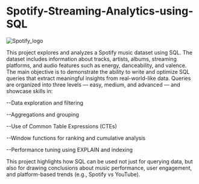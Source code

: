 # Spotify-Streaming-Analytics-using-SQL
  ![Spotify_logo](https://github.com/user-attachments/assets/7ba0049c-e639-45f5-a54b-310b58d3f8e0)


This project explores and analyzes a Spotify music dataset using SQL. The dataset includes information about tracks, artists, albums, streaming platforms, and audio features such as energy, danceability, and valence. The main objective is to demonstrate the ability to write and optimize SQL queries that extract meaningful insights from real-world-like data. Queries are organized into three levels — easy, medium, and advanced — and showcase skills in:

--Data exploration and filtering

--Aggregations and grouping

--Use of Common Table Expressions (CTEs)

--Window functions for ranking and cumulative analysis

--Performance tuning using EXPLAIN and indexing

This project highlights how SQL can be used not just for querying data, but also for drawing conclusions about music performance, user engagement, and platform-based trends (e.g., Spotify vs YouTube).

